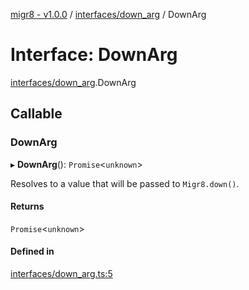 [migr8 - v1.0.0](../README.md) / [interfaces/down_arg](../modules/interfaces_down_arg.md) / DownArg

# Interface: DownArg

[interfaces/down_arg](../modules/interfaces_down_arg.md).DownArg

## Callable

### DownArg

▸ **DownArg**(): `Promise`<`unknown`\>

Resolves to a value that will be passed to `Migr8.down()`.

#### Returns

`Promise`<`unknown`\>

#### Defined in

[interfaces/down_arg.ts:5](https://github.com/prasadrajandran/migr8/blob/5654936/src/interfaces/down_arg.ts#L5)
